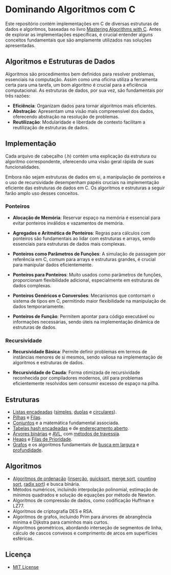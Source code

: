 # Dominando Algoritmos com C

Este repositório contém implementações em C de diversas estruturas de dados e algoritmos, baseadas no livro [Mastering Algorithms with C](https://everythingcomputerscience.com/books/Mastering-Algorithms-with-C-Loudon.pdf). Antes de explorar as implementações específicas, é crucial entender alguns conceitos fundamentais que são amplamente utilizados nas soluções apresentadas.

## Algoritmos e Estruturas de Dados

Algoritmos são procedimentos bem definidos para resolver problemas, essenciais na computação. Assim como uma oficina utiliza a ferramenta certa para uma tarefa, um bom algoritmo é crucial para a eficiência computacional. As estruturas de dados, por sua vez, são fundamentais por três razões:

* **Eficiência**: Organizam dados para tornar algoritmos mais eficientes.
* **Abstração**: Apresentam uma visão mais compreensível dos dados, oferecendo abstração na resolução de problemas.
* **Reutilização**: Modularidade e liberdade de contexto facilitam a reutilização de estruturas de dados.

## Implementação
Cada arquivo de cabeçalho (.h) contém uma explicação da estrutura ou algoritmo correspondente, oferecendo uma visão geral rápida de suas funcionalidades.

Embora não sejam estruturas de dados em si, a manipulação de ponteiros e o uso de recursividade desempenham papéis cruciais na implementação eficiente das estruturas de dados em C. Os algoritmos e estruturas a seguir farão amplo uso desses conceitos.

### Ponteiros

* **Alocação de Memória**: Reservar espaço na memória é essencial para evitar ponteiros inválidos e vazamentos de memória.

* **Agregados e Aritmética de Ponteiros**: Regras para cálculos com ponteiros são fundamentais ao lidar com estruturas e arrays, sendo essenciais para estruturas de dados mais complexas.

* **Ponteiros como Parâmetros de Funções**: A simulação de passagem por referência em C, comum para arrays e estruturas grandes, é crucial para manipular dados eficientemente.

* **Ponteiros para Ponteiros**: Muito usados como parâmetros de funções, proporcionam flexibilidade adicional, especialmente em estruturas de dados complexas.

* **Ponteiros Genéricos e Conversões**: Mecanismos que contornam o sistema de tipos em C, permitindo maior flexibilidade na manipulação de dados temporariamente.

* **Ponteiros de Função**: Permitem apontar para código executável ou informações necessárias, sendo úteis na implementação dinâmica de estruturas de dados.

### Recursividade
* **Recursividade Básica**: Permite definir problemas em termos de instâncias menores de si mesmos, sendo valiosa na implementação de algoritmos e estruturas de dados.

* **Recursividade de Cauda**: Forma otimizada de recursividade reconhecida por compiladores modernos, útil para problemas eficientemente resolvidos sem consumir excesso de espaço na pilha.

## Estruturas

* [Listas encadeadas](src/list/README.md) ([simples](src/list/list.c), [duplas](src/dlist/dlist.c) e [circulares](src/clist/clist.c)).
* [Pilhas](src/stack/stack.c) e [Filas](src/queue/README.md).
* [Conjuntos](src/set/README.md) e a matemática fundamental associada.
* [Tabelas hash encadeadas](src/chtbl/README.md) e de [endereçamento aberto](src/ohtbl/othbl.c).
* [Árvores binárias](src/bitree/README.md) e [AVL](src/avl/README.md), com [métodos de travessia](src/bitree/traverse.c).
* [Heaps](src/heaps/README.md) e [Filas de Prioridade](src/pqueue/README.md).
* [Grafos](src/graph/README.md) e os algoritmos fundamentais de [busca em largura](src/graph/example/bfs.c) e [profundidade](src/graph/example/dfs.c).

## Algoritmos

* [Algoritmos de ordenação](src/sort/README.md) ([inserção](src/sort/sort.c), [quicksort](src/sort/sort.c), [merge sort](src/sort/sort.c), [counting sort](src/sort/sort.c), [radix sort](src/sort/sort.c)) e busca binária.
* Métodos numéricos, incluindo interpolação polinomial, estimação de mínimos quadrados e solução de equações por método de Newton.
* Algoritmos de compressão de dados, como codificação Huffman e LZ77.
* Algoritmos de criptografia DES e RSA.
* Algoritmos de grafos, incluindo Prim para árvores de abrangência mínima e Dijkstra para caminhos mais curtos.
* Algoritmos geométricos, abordando interseção de segmentos de linha, cálculo de cascos convexos e comprimento de arcos em superfícies esféricas.

## Licença

* [MIT License](LICENSE)